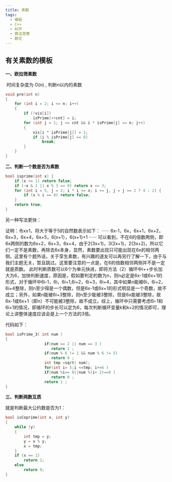 ```yaml
---
title: 素数
tags:
  - 模板
  - C++
  - ACM
  - 算法竞赛
  - 数论
---
```


## 有关素数的模板

**一、欧拉筛素数**

​	时间复杂度为 O(n) , 判断n以内的素数

```c++
void pre(int n)
{
	for (int i = 2; i <= n; i++)
	{
		if (!vis[i])
			isPrime[++cnt] = i;
		for (int j = 1; j <= cnt && i * isPrime[j] <= n; j++)
		{
			vis[i * isPrime[j]] = 1;
			if (i % isPrime[j] == 0)
				break;
		}
	}
}
```

**二、判断一个数是否为素数**

```c++
bool isprime(int x) {
	if (x <= 1) return false;
	if (~x & 1 || x % 3 == 0) return x <= 3;
	for (int i = 5, j = 2; i * i <= x; i += j, j = j == 2 ? 4 : 2) {
		if (x % i == 0) return false;
	}
	return true;
}
```

另一种写法更快：

证明：令x≥1，将大于等于5的自然数表示如下：
······ 6x-1，6x，6x+1，6x+2，6x+3，6x+4，6x+5，6(x+1），6(x+1)+1 ······
可以看到，不在6的倍数两侧，即6x两侧的数为6x+2，6x+3，6x+4，由于2(3x+1)，3(2x+1)，2(3x+2)，所以它们一定不是素数，再除去6x本身，显然，素数要出现只可能出现在6x的相邻两侧。这里有个题外话，关于孪生素数，有兴趣的道友可以再另行了解一下，由于与我们主题无关，暂且跳过。这里要注意的一点是，在6的倍数相邻两侧并不是一定就是质数。
此时判断质数可以6个为单元快进，即将方法（2）循环中i++步长加大为6，加快判断速度，原因是，假如要判定的数为n，则n必定是6x-1或6x+1的形式，对于循环中6i-1，6i，6i+1,6i+2，6i+3，6i+4，其中如果n能被6i，6i+2，6i+4整除，则n至少得是一个偶数，但是6x-1或6x+1的形式明显是一个奇数，故不成立；另外，如果n能被6i+3整除，则n至少能被3整除，但是6x能被3整除，故6x-1或6x+1（即n）不可能被3整除，故不成立。综上，循环中只需要考虑6i-1和6i+1的情况，即循环的步长可以定为6，每次判断循环变量k和k+2的情况即可，理论上讲整体速度应该会是上一个方法的3倍。

代码如下：

```c++
bool isPrime_3( int num )
{
                 if(num == 2 || num == 3 )
                 	return 1 ;
                 if(num % 6 != 1 && num % 6 != 5)
                 	return 0 ;
                 int tmp =sqrt( num);
                 for(int i= 5;i <=tmp; i+=6 )
                 if(num %i== 0||num %(i+ 2)==0 )
                 	return 0 ;
                 return 1 ;
}
```

**三、判断两数互质**

就是判断最大公约数是否为1：

```c++
bool isCoprime(int x, int y)
{
    while (y)
    {
        int tmp = y;
        y = x % y;
        x = tmp;
    }
    if (x == 1)
        return 1;
    else
        return 0;
}
```

